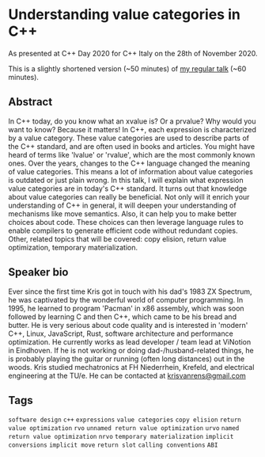 # Understanding value categories in C++

As presented at C++ Day 2020 for C++ Italy on the 28th of November 2020.

This is a slightly shortened version (~50 minutes) of [my regular talk](https://github.com/krisvanrens/value-categories-talk) (~60 minutes).

## Abstract

In C++ today, do you know what an xvalue is?
Or a prvalue?
Why would you want to know?
Because it matters!
In C++, each expression is characterized by a value category.
These value categories are used to describe parts of the C++ standard, and are often used in books and articles.
You might have heard of terms like 'lvalue' or 'rvalue', which are the most commonly known ones.
Over the years, changes to the C++ language changed the meaning of value categories.
This means a lot of information about value categories is outdated or just plain wrong.
In this talk, I will explain what expression value categories are in today's C++ standard.
It turns out that knowledge about value categories can really be beneficial.
Not only will it enrich your understanding of C++ in general, it will deepen your understanding of mechanisms like move semantics.
Also, it can help you to make better choices about code.
These choices can then leverage language rules to enable compilers to generate efficient code without redundant copies.
Other, related topics that will be covered: copy elision, return value optimization, temporary materialization.

## Speaker bio

Ever since the first time Kris got in touch with his dad's 1983 ZX Spectrum, he was captivated by the wonderful world of computer programming.
In 1995, he learned to program 'Pacman' in x86 assembly, which was soon followed by learning C and then C++, which came to be his bread and butter.
He is very serious about code quality and is interested in 'modern' C++, Linux, JavaScript, Rust, software architecture and performance optimization.
He currently works as lead developer / team lead at ViNotion in Eindhoven.
If he is not working or doing dad-/husband-related things, he is probably playing the guitar or running (often long distances) out in the woods.
Kris studied mechatronics at FH Niederrhein, Krefeld, and electrical engineering at the TU/e.
He can be contacted at krisvanrens@gmail.com

## Tags

`software design`
`c++`
`expressions`
`value categories`
`copy elision`
`return value optimization`
`rvo`
`unnamed return value optimization`
`urvo`
`named return value optimization`
`nrvo`
`temporary materialization`
`implicit conversions`
`implicit move`
`return slot`
`calling conventions`
`ABI`
